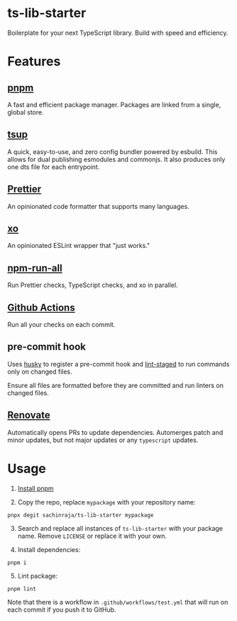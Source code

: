 # ts-lib-starter

Boilerplate for your next TypeScript library. Build with speed and efficiency.

# Features

## [pnpm](https://pnpm.io/)

A fast and efficient package manager. Packages are linked from a single, global store.

## [tsup](https://tsup.egoist.sh/)

A quick, easy-to-use, and zero config bundler powered by esbuild. This allows for dual publishing esmodules and commonjs. It also produces only one dts file for each entrypoint.

## [Prettier](https://prettier.io/)

An opinionated code formatter that supports many languages.

## [xo](https://github.com/xojs/xo)

An opinionated ESLint wrapper that "just works."

## [npm-run-all](https://github.com/mysticatea/npm-run-all)

Run Prettier checks, TypeScript checks, and xo in parallel.

## [Github Actions](https://github.com/features/actions)

Run all your checks on each commit.

## pre-commit hook

Uses [husky](https://typicode.github.io/husky/#/) to register a pre-commit hook and [lint-staged](https://github.com/okonet/lint-staged) to run commands only on changed files.

Ensure all files are formatted before they are committed and run linters on changed files.

## [Renovate](https://docs.renovatebot.com/)

Automatically opens PRs to update dependencies. Automerges patch and minor updates, but not major updates or any `typescript` updates.

# Usage

1. [Install pnpm](https://pnpm.io/installation)

2. Copy the repo, replace `mypackage` with your repository name:

```
pnpx degit sachinraja/ts-lib-starter mypackage
```

3. Search and replace all instances of `ts-lib-starter` with your package name. Remove `LICENSE` or replace it with your own.

4. Install dependencies:

```
pnpm i
```

5. Lint package:

```
pnpm lint
```

Note that there is a workflow in `.github/workflows/test.yml` that will run on each commit if you push it to GitHub.
